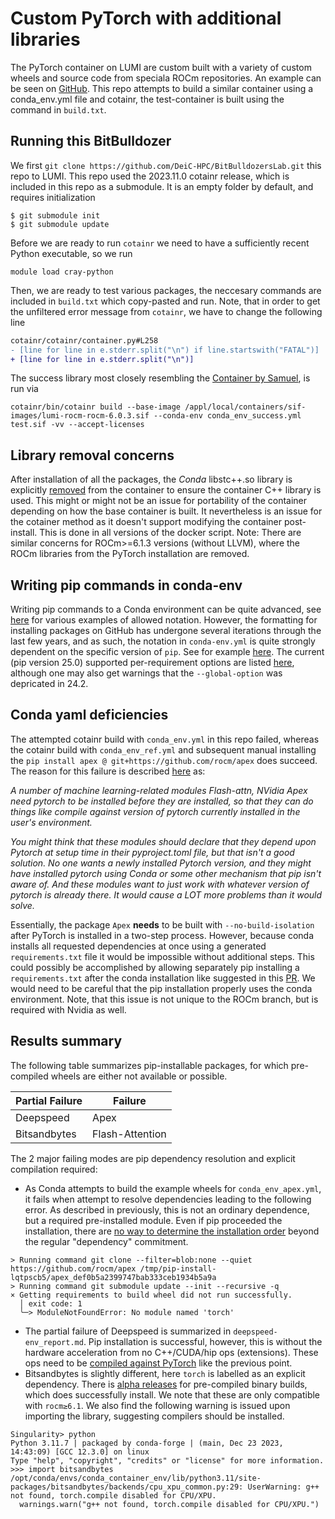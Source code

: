 # Custom PyTorch with additional libraries
The PyTorch container on LUMI are custom built with a variety of custom wheels and source code from
speciala ROCm repositories. An example can be seen on [GitHub](https://github.com/sfantao/lumi-containers/blob/lumi-sep2024/pytorch/build-rocm-6.0.3-python-3.12-pytorch-v2.3.1.docker).
This repo attempts to build a similar container using a conda_env.yml file and cotainr, the test-container is built using the command in `build.txt`.

## Running this BitBulldozer
We first `git clone https://github.com/DeiC-HPC/BitBulldozersLab.git` this repo to LUMI.
This repo used the 2023.11.0 cotainr release, which is included in this repo as a submodule. It is an empty folder by default, and requires initialization 
```
$ git submodule init
$ git submodule update
```
Before we are ready to run `cotainr` we need to have a sufficiently recent Python executable, so we run
```
module load cray-python
```
Then, we are ready to test various packages, the neccesary commands are included in `build.txt` which copy-pasted and run. Note, that in order to get the unfiltered error message from `cotainr`, we have to change the following line
```diff
cotainr/cotainr/container.py#L258
- [line for line in e.stderr.split("\n") if line.startswith("FATAL")]
+ [line for line in e.stderr.split("\n")]

```
The success library most closely resembling the [Container by Samuel](https://github.com/sfantao/lumi-containers/blob/lumi-sep2024/pytorch/build-rocm-6.0.3-python-3.12-pytorch-v2.3.1.docker), is run via
```
cotainr/bin/cotainr build --base-image /appl/local/containers/sif-images/lumi-rocm-rocm-6.0.3.sif --conda-env conda_env_success.yml test.sif -vv --accept-licenses
```

## Library removal concerns
After installation of all the packages, the _Conda_ libstc++.so library  is explicitly [removed](https://github.com/sfantao/lumi-containers/blob/lumi-sep2024/common/Dockerfile.no-torch-libstdc%2B%2B) from the container to ensure the container C++ library is used. This might or might not be an issue for portability of the container depending on how the base container is built. It nevertheless is an issue for the cotainer method as it doesn't support modifying the container post-install. This is done in all versions of the docker script. Note: There are similar concerns for ROCm>=6.1.3 versions (without LLVM), where the ROCm libraries from the PyTorch installation are removed.

## Writing pip commands in conda-env
Writing pip commands to a Conda environment can be quite advanced, see [here](https://github.com/conda/conda/blob/main/tests/env/support/advanced-pip/environment.yml) for various examples of allowed notation. However, the formatting for installing packages on GitHub has undergone several iterations through the last few years, and as such, the notation in `conda-env.yml` is quite strongly dependent on the specific version of `pip`. See for example [here](https://github.com/pypa/pip/pull/11617). The current (pip version 25.0) supported per-requirement options are listed [here](https://pip.pypa.io/en/latest/reference/requirements-file-format/#per-requirement-options), although one may also get warnings that the `--global-option` was depricated in 24.2.

## Conda yaml deficiencies
The attempted cotainr build with `conda_env.yml` in this repo failed, whereas the cotainr build with `conda_env_ref.yml` and subsequent manual installing the `pip install apex @ git+https://github.com/rocm/apex` does succeed. The reason for this failure is described [here](https://github.com/astral-sh/uv/issues/1715) as:

_A number of machine learning-related modules Flash-attn, NVidia Apex need pytorch to be installed before they are installed, so that they can do things like compile against version of pytorch currently installed in the user's environment._

_You might think that these modules should declare that they depend upon Pytorch at setup time in their pyproject.toml file, but that isn't a good solution. No one wants a newly installed Pytorch version, and they might have installed pytorch using Conda or some other mechanism that pip isn't aware of. And these modules want to just work with whatever version of pytorch is already there. It would cause a LOT more problems than it would solve._

Essentially, the package `Apex` **needs** to be built with `--no-build-isolation` after PyTorch is installed in a two-step process. However, because conda installs all requested dependencies at once using a generated `requirements.txt` file it would be impossible without additional steps. This could possibly be accomplished by allowing separately pip installing a `requirements.txt` after the conda installation like suggested in this [PR](https://github.com/DeiC-HPC/cotainr/pull/55). We would need to be careful that the pip installation properly uses the conda environment. Note, that this issue is not unique to the ROCm branch, but is required with Nvidia as well.

## Results summary
The following table summarizes pip-installable packages, for which pre-compiled wheels are either not available or possible.

| Partial Failure | Failure         |
| --------------- | --------------- |
| Deepspeed       | Apex            |
| Bitsandbytes    | Flash-Attention |

The 2 major failing modes are pip dependency resolution and explicit compilation required:
- As Conda attempts to build the example wheels for `conda_env_apex.yml`, it fails when attempt to resolve dependencies leading to the following error. As described in previously, this is not an ordinary dependence, but a required pre-installed module. Even if pip proceeded the installation, there are [no way to determine the installation order](https://pip.pypa.io/en/stable/cli/pip_install/#installation-order) beyond the regular "dependency" commitment. 
```pip
> Running command git clone --filter=blob:none --quiet https://github.com/rocm/apex /tmp/pip-install-lqtpscb5/apex_def0b5a2399747bab333ceb1934b5a9a           
> Running command git submodule update --init --recursive -q
× Getting requirements to build wheel did not run successfully.
  │ exit code: 1
  ╰─> ModuleNotFoundError: No module named 'torch'
``` 
- The partial failure of Deepspeed is summarized in `deepspeed-env_report.md`. Pip installation is successful, however, this is without the hardware acceleration from no C++/CUDA/hip ops (extensions). These ops need to be [compiled against PyTorch](https://www.deepspeed.ai/tutorials/advanced-install/#pre-install-deepspeed-ops) like the previous point.
- Bitsandbytes is slightly different, here `torch` is labelled as an explicit dependency. There is [alpha releases](https://huggingface.co/docs/bitsandbytes/main/en/installation?backend=AMD+ROCm&platform=Linux#multi-backend-pip) for pre-compiled binary builds, which does successfully install. We note that these are only compatible with `rocm≥6.1`. We also find the following warning is issued upon importing the library, suggesting compilers should be installed.
```
Singularity> python
Python 3.11.7 | packaged by conda-forge | (main, Dec 23 2023, 14:43:09) [GCC 12.3.0] on linux
Type "help", "copyright", "credits" or "license" for more information.
>>> import bitsandbytes
/opt/conda/envs/conda_container_env/lib/python3.11/site-packages/bitsandbytes/backends/cpu_xpu_common.py:29: UserWarning: g++ not found, torch.compile disabled for CPU/XPU.
  warnings.warn("g++ not found, torch.compile disabled for CPU/XPU.")
```
